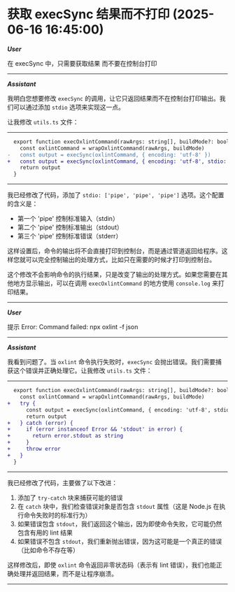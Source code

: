 <!-- Generated by SpecStory -->

# 获取 execSync 结果而不打印 (2025-06-16 16:45:00)

_**User**_

在 execSync 中，只需要获取结果 而不要在控制台打印

---

_**Assistant**_

我明白您想要修改 `execSync` 的调用，让它只返回结果而不在控制台打印输出。我们可以通过添加 `stdio` 选项来实现这一点。

让我修改 `utils.ts` 文件：

---

```diff
  export function execOxlintCommand(rawArgs: string[], buildMode?: boolean) {
    const oxlintCommand = wrapOxlintCommand(rawArgs, buildMode)
-   const output = execSync(oxlintCommand, { encoding: 'utf-8' })
+   const output = execSync(oxlintCommand, { encoding: 'utf-8', stdio: ['pipe', 'pipe', 'pipe'] })
    return output
  }
```

---

我已经修改了代码，添加了 `stdio: ['pipe', 'pipe', 'pipe']` 选项。这个配置的含义是：
- 第一个 'pipe' 控制标准输入（stdin）
- 第二个 'pipe' 控制标准输出（stdout）
- 第三个 'pipe' 控制标准错误（stderr）

这样设置后，命令的输出将不会直接打印到控制台，而是通过管道返回给程序。这样您就可以完全控制输出的处理方式，比如只在需要的时候才打印到控制台。

这个修改不会影响命令的执行结果，只是改变了输出的处理方式。如果您需要在其他地方显示输出，可以在调用 `execOxlintCommand` 的地方使用 `console.log` 来打印结果。

---

_**User**_

提示 Error: Command failed: npx oxlint -f json

---

_**Assistant**_

我看到问题了。当 `oxlint` 命令执行失败时，`execSync` 会抛出错误。我们需要捕获这个错误并正确处理它。让我修改 `utils.ts` 文件：

---

```diff
  export function execOxlintCommand(rawArgs: string[], buildMode?: boolean) {
    const oxlintCommand = wrapOxlintCommand(rawArgs, buildMode)
+   try {
      const output = execSync(oxlintCommand, { encoding: 'utf-8', stdio: ['pipe', 'pipe', 'pipe'] })
      return output
+   } catch (error) {
+     if (error instanceof Error && 'stdout' in error) {
+       return error.stdout as string
+     }
+     throw error
+   }
  }

```

---

我已经修改了代码，主要做了以下改进：

1. 添加了 `try-catch` 块来捕获可能的错误
2. 在 `catch` 块中，我们检查错误对象是否包含 `stdout` 属性（这是 Node.js 在执行命令失败时的标准行为）
3. 如果错误包含 `stdout`，我们返回这个输出，因为即使命令失败，它可能仍然包含有用的 lint 结果
4. 如果错误不包含 `stdout`，我们重新抛出错误，因为这可能是一个真正的错误（比如命令不存在等）

这样修改后，即使 `oxlint` 命令返回非零状态码（表示有 lint 错误），我们也能正确处理并返回结果，而不是让程序崩溃。

---

